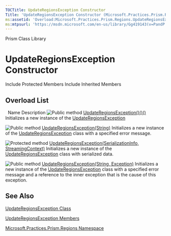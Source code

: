```yaml
---
TOCTitle: UpdateRegionsException Constructor
Title: 'UpdateRegionsException Constructor (Microsoft.Practices.Prism.Regions)'
ms:assetid: 'Overload:Microsoft.Practices.Prism.Regions.UpdateRegionsException.\#ctor'
ms:mtpsurl: 'https://msdn.microsoft.com/en-us/library/Gg419143(v=PandP.50)'
---
```


Prism Class Library

UpdateRegionsException Constructor
==================================

Include Protected Members
Include Inherited Members

Overload List
-------------

<span id="overloadMembersTableToggle"></span>
 
Name
Description
![](https://msdn.microsoft.com/en-us/Gg419143.pubmethod(en-us,PandP.50).gif "Public method")
[UpdateRegionsException()()()](https://msdn.microsoft.com/m:microsoft.practices.prism.regions.updateregionsexception.)
Initializes a new instance of the [UpdateRegionsException](https://msdn.microsoft.com/t:microsoft.practices.prism.regions.updateregionsexception)

![](https://msdn.microsoft.com/en-us/Gg419143.pubmethod(en-us,PandP.50).gif "Public method")
[UpdateRegionsException(String)](https://msdn.microsoft.com/m:microsoft.practices.prism.regions.updateregionsexception.)
Initializes a new instance of the [UpdateRegionsException](https://msdn.microsoft.com/t:microsoft.practices.prism.regions.updateregionsexception) class with a specified error message.

![](https://msdn.microsoft.com/en-us/Gg419143.protmethod(en-us,PandP.50).gif "Protected method")
[UpdateRegionsException(SerializationInfo, StreamingContext)](https://msdn.microsoft.com/m:microsoft.practices.prism.regions.updateregionsexception.)
Initializes a new instance of the [UpdateRegionsException](https://msdn.microsoft.com/t:microsoft.practices.prism.regions.updateregionsexception) class with serialized data.

![](https://msdn.microsoft.com/en-us/Gg419143.pubmethod(en-us,PandP.50).gif "Public method")
[UpdateRegionsException(String, Exception)](https://msdn.microsoft.com/m:microsoft.practices.prism.regions.updateregionsexception.)
Initializes a new instance of the [UpdateRegionsException](https://msdn.microsoft.com/t:microsoft.practices.prism.regions.updateregionsexception) class with a specified error message and a reference to the inner exception that is the cause of this exception.

See Also
--------

<span id="seeAlsoToggle"></span>
[UpdateRegionsException Class](https://msdn.microsoft.com/t:microsoft.practices.prism.regions.updateregionsexception)

[UpdateRegionsException Members](https://msdn.microsoft.com/allmembers.t:microsoft.practices.prism.regions.updateregionsexception)

[Microsoft.Practices.Prism.Regions Namespace](https://msdn.microsoft.com/n:microsoft.practices.prism.regions)
